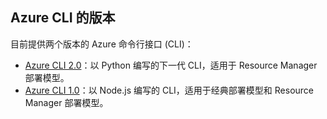 ## Azure CLI 的版本

目前提供两个版本的 Azure 命令行接口 (CLI)：

* [Azure CLI 2.0](/documentation/articles/storage-azure-cli/)：以 Python 编写的下一代 CLI，适用于 Resource Manager 部署模型。
* [Azure CLI 1.0](/documentation/articles/storage-azure-cli-nodejs/)：以 Node.js 编写的 CLI，适用于经典部署模型和 Resource Manager 部署模型。

<!---HONumber=Mooncake_0327_2017-->